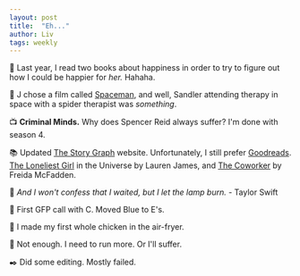 ```yaml
---
layout: post
title:  "Eh..."
author: Liv
tags: weekly
---
```

💭 Last year, I read two books about happiness in order to try to figure out how I could be happier for *her.* Hahaha.

🎥 J chose a film called [Spaceman](https://boxd.it/6oV72L), and well, Sandler attending therapy in space with a spider therapist was *something*.

📺 **Criminal Minds.** Why does Spencer Reid always suffer? I'm done with season 4.  

📚 Updated [The Story Graph](https://app.thestorygraph.com/profile/vinjii) website. Unfortunately, I still prefer [Goodreads](https://www.goodreads.com/vinjii). [The Loneliest Girl](https://www.goodreads.com/review/show/6477093163) in the Universe by Lauren James, and [The Coworker](https://www.goodreads.com/review/show/6471052289) by Freida McFadden. 

🎵 *And I won't confess that I waited, but I let the lamp burn.* - Taylor Swift  

💜 First GFP call with C. Moved Blue to E's.  

🍴 I made my first whole chicken in the air-fryer.  

🏃 Not enough. I need to run more. Or I'll suffer.  

✒️ Did some editing. Mostly failed.